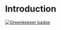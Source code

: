 # Introduction

[![Greenkeeper badge](https://badges.greenkeeper.io/mateodelnorte/meta-exec.svg)](https://greenkeeper.io/)


